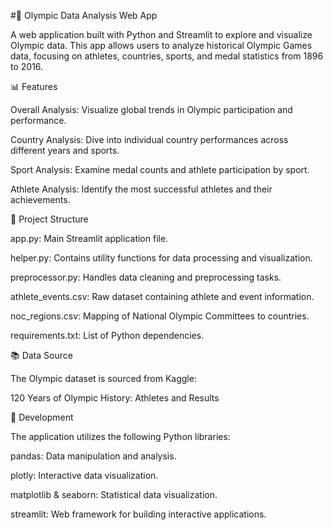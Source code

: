 #🏅 Olympic Data Analysis Web App

A web application built with Python and Streamlit to explore and visualize Olympic data. This app allows users to analyze historical Olympic Games data, focusing on athletes, countries, sports, and medal statistics from 1896 to 2016.

📊 Features

Overall Analysis: Visualize global trends in Olympic participation and performance.

Country Analysis: Dive into individual country performances across different years and sports.

Sport Analysis: Examine medal counts and athlete participation by sport.

Athlete Analysis: Identify the most successful athletes and their achievements.

📁 Project Structure

app.py: Main Streamlit application file.

helper.py: Contains utility functions for data processing and visualization.

preprocessor.py: Handles data cleaning and preprocessing tasks.

athlete_events.csv: Raw dataset containing athlete and event information.

noc_regions.csv: Mapping of National Olympic Committees to countries.

requirements.txt: List of Python dependencies.

📚 Data Source

The Olympic dataset is sourced from Kaggle:

120 Years of Olympic History: Athletes and Results

🧪 Development

The application utilizes the following Python libraries:

pandas: Data manipulation and analysis.

plotly: Interactive data visualization.

matplotlib & seaborn: Statistical data visualization.

streamlit: Web framework for building interactive applications.
